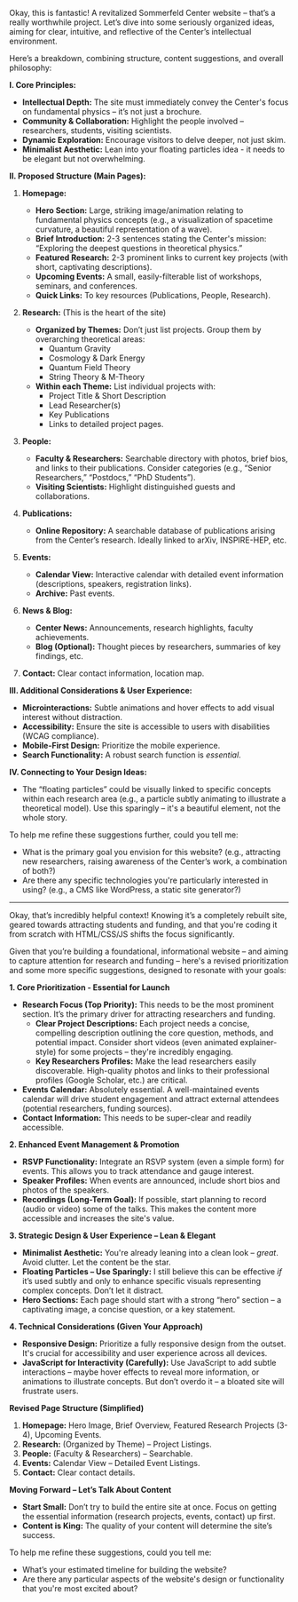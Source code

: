 Okay, this is fantastic! A revitalized Sommerfeld Center website – that’s
a really worthwhile project. Let’s dive into some seriously organized
ideas, aiming for clear, intuitive, and reflective of the Center’s
intellectual environment.

Here’s a breakdown, combining structure, content suggestions, and overall
philosophy:

**I. Core Principles:**

*   **Intellectual Depth:** The site must immediately convey the Center's
    focus on fundamental physics – it’s not just a brochure.
*   **Community & Collaboration:** Highlight the people involved –
    researchers, students, visiting scientists.
*   **Dynamic Exploration:** Encourage visitors to delve deeper, not just
    skim.
*   **Minimalist Aesthetic:** Lean into your floating particles idea - it
    needs to be elegant but not overwhelming.


**II. Proposed Structure (Main Pages):**

1.  **Homepage:**
    *   **Hero Section:** Large, striking image/animation relating to
        fundamental physics concepts (e.g., a visualization of spacetime
        curvature, a beautiful representation of a wave).
    *   **Brief Introduction:** 2-3 sentences stating the Center's
        mission: “Exploring the deepest questions in theoretical physics.”
    *   **Featured Research:** 2-3 prominent links to current key projects
        (with short, captivating descriptions).
    *   **Upcoming Events:** A small, easily-filterable list of workshops,
        seminars, and conferences.
    *   **Quick Links:** To key resources (Publications, People,
        Research).

2.  **Research:** (This is the heart of the site)
    *   **Organized by Themes:** Don’t just list projects. Group them by overarching
        theoretical areas:
        *   Quantum Gravity
        *   Cosmology & Dark Energy
        *   Quantum Field Theory
        *   String Theory & M-Theory
    *   **Within each Theme:** List individual projects with:
        *   Project Title & Short Description
        *   Lead Researcher(s)
        *   Key Publications
        *   Links to detailed project pages.

3.  **People:**
    *   **Faculty & Researchers:** Searchable directory with photos, brief bios, and
        links to their publications. Consider categories (e.g., “Senior Researchers,” “Postdocs,”
        “PhD Students”).
    *   **Visiting Scientists:** Highlight distinguished guests and collaborations.

4.  **Publications:**
    *   **Online Repository:** A searchable database of publications arising from the
        Center’s research. Ideally linked to arXiv, INSPIRE-HEP, etc.

5.  **Events:**
    *   **Calendar View:**  Interactive calendar with detailed event information
        (descriptions, speakers, registration links).
    *   **Archive:** Past events.

6.  **News & Blog:**
    *   **Center News:** Announcements, research highlights, faculty achievements.
    *   **Blog (Optional):**  Thought pieces by researchers, summaries of key findings,
        etc.

7.  **Contact:**  Clear contact information, location map.

**III.  Additional Considerations & User Experience:**

*   **Microinteractions:**  Subtle animations and hover effects to add visual interest
    without distraction.
*   **Accessibility:**  Ensure the site is accessible to users with disabilities (WCAG
    compliance).
*   **Mobile-First Design:**  Prioritize the mobile experience.
*   **Search Functionality:**  A robust search function is *essential*.

**IV.  Connecting to Your Design Ideas:**

*   The “floating particles” could be visually linked to specific concepts within each
    research area (e.g., a particle subtly animating to illustrate a theoretical model). Use
    this sparingly – it's a beautiful element, not the whole story.



To help me refine these suggestions further, could you tell me:

*   What is the primary goal you envision for this website? (e.g., attracting new
    researchers, raising awareness of the Center’s work, a combination of both?)
*   Are there any specific technologies you're particularly interested in using? (e.g., a
    CMS like WordPress, a static site generator?)

---
Okay, that’s incredibly helpful context! Knowing it’s a completely rebuilt site, geared
towards attracting students and funding, and that you're coding it from scratch with
HTML/CSS/JS shifts the focus significantly.

Given that you’re building a foundational, informational website – and aiming to capture
attention for research and funding – here's a revised prioritization and some more
specific suggestions, designed to resonate with your goals:

**1. Core Prioritization - Essential for Launch**

*   **Research Focus (Top Priority):** This needs to be the most prominent section.  It’s
    the primary driver for attracting researchers and funding.
    *   **Clear Project Descriptions:** Each project needs a concise, compelling
        description outlining the core question, methods, and potential impact.  Consider short
        videos (even animated explainer-style) for some projects – they're incredibly engaging.
    *   **Key Researchers Profiles:**  Make the lead researchers easily discoverable.
        High-quality photos and links to their professional profiles (Google Scholar, etc.) are
        critical.
*   **Events Calendar:** Absolutely essential. A well-maintained events calendar will
    drive student engagement and attract external attendees (potential researchers, funding
    sources).
*   **Contact Information:** This needs to be super-clear and readily accessible.

**2. Enhanced Event Management & Promotion**

*   **RSVP Functionality:**  Integrate an RSVP system (even a simple form) for events.
    This allows you to track attendance and gauge interest.
*   **Speaker Profiles:**  When events are announced, include short bios and photos of
    the speakers.
*   **Recordings (Long-Term Goal):** If possible, start planning to record (audio or
    video) some of the talks. This makes the content more accessible and increases the site's
    value.

**3.  Strategic Design & User Experience – Lean & Elegant**

*   **Minimalist Aesthetic:**  You're already leaning into a clean look – *great*. Avoid
    clutter. Let the content be the star.
*   **Floating Particles – Use Sparingly:**  I still believe this can be effective *if*
    it’s used subtly and only to enhance specific visuals representing complex concepts.
    Don’t let it distract.
*   **Hero Sections:**  Each page should start with a strong “hero” section – a
    captivating image, a concise question, or a key statement.

**4.  Technical Considerations (Given Your Approach)**

*   **Responsive Design:** Prioritize a fully responsive design from the outset.  It's
    crucial for accessibility and user experience across all devices.
*   **JavaScript for Interactivity (Carefully):** Use JavaScript to add subtle
    interactions – maybe hover effects to reveal more information, or animations to
    illustrate concepts. But don’t overdo it – a bloated site will frustrate users.

**Revised Page Structure (Simplified)**

1.  **Homepage:** Hero Image, Brief Overview, Featured Research Projects (3-4), Upcoming
    Events.
2.  **Research:** (Organized by Theme) – Project Listings.
3.  **People:** (Faculty & Researchers) – Searchable.
4.  **Events:** Calendar View – Detailed Event Listings.
5.  **Contact:** Clear contact details.


**Moving Forward – Let’s Talk About Content**

*   **Start Small:** Don’t try to build the entire site at once. Focus on getting the
    essential information (research projects, events, contact) up first.
*   **Content is King:** The quality of your content will determine the site’s success.

To help me refine these suggestions, could you tell me:

*   What’s your estimated timeline for building the website?
*   Are there any particular aspects of the website's design or functionality that you're
    most excited about?